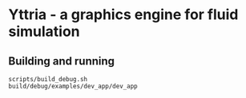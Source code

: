 # Yttria - a graphics engine for fluid simulation

## Building and running 

```
scripts/build_debug.sh
build/debug/examples/dev_app/dev_app
```
